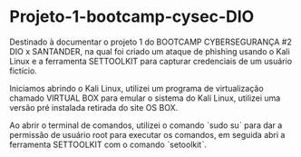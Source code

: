 # Projeto-1-bootcamp-cysec-DIO
Destinado à documentar o projeto 1 do BOOTCAMP CYBERSEGURANÇA #2 DIO x SANTANDER, na qual foi criado um ataque de phishing usando o Kali Linux e a ferramenta SETTOOLKIT para capturar credenciais de um usuário fictício.

Iniciamos abrindo o Kali Linux, utilizei um programa de virtualização chamado VIRTUAL BOX para emular o sistema do Kali Linux, utilizei uma versão pré instalada retirada do site OS BOX.

Ao abrir o terminal de comandos, utilizei o comando ˋsudo suˋ para dar a permissão de usuário root para executar os comandos, em seguida abri a ferramenta SETTOOLKIT com o comando ˋsetoolkitˋ.
